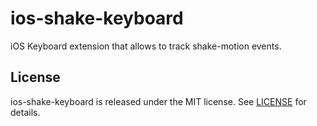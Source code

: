 # ios-shake-keyboard

iOS Keyboard extension that allows to track shake-motion events.

## License

ios-shake-keyboard is released under the MIT license. See [LICENSE](LICENSE) for details.
